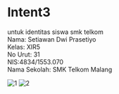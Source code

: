 # Intent3

untuk identitas siswa smk telkom <br>
Nama: Setiawan Dwi Prasetiyo <br>
Kelas: XIR5 <br>
No Urut: 31 <br>
NIS:4834/1553.070 <br>
Nama Sekolah: SMK Telkom Malang <br>

![1](https://cloud.githubusercontent.com/assets/22092283/22404552/906e0a04-e665-11e6-8759-1f2c48060178.PNG)
![2](https://cloud.githubusercontent.com/assets/22092283/22404551/906ace84-e665-11e6-94cc-48f4dc338315.PNG)
